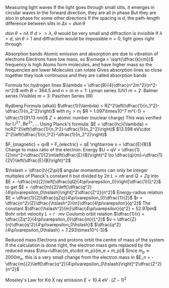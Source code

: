 Measuring light waves
	If the light goes through small slits, it emerges in circular waves
	In the forward direction, they are all in phase
	But they are also in phase for some other directions
	If the spacing is $d$, the path-length difference between slits in $\Delta x = d\sin\theta$

$d\sin\theta = n\lambda$
	If $d >> \lambda$, $\theta$ would be very small and diffraction is invisible
	If $\lambda > d$, $\sin\theta > 1$ and diffraction would be impossible
	$n = 0$, light goes right through

Absorption bands
	Atomic emission and absorption are due to vibration of electrons
		Electrons have low mass, so $\omega = \sqrt{\dfrac{k}{m}}$ frequency is high
		Atoms form molecules, and have higher mass so the frequencies are lower
		Molecules can rotate
			Gives absorption lines so close together they look continuous and they are called absorption bands

Formula for hydrogen lines
	$\lambda = \dfrac{B}{4}\dfrac{n^2m^2}{n^2-m^2}$ with $B = 364.5$ and $n > m$
$m = 1$: Lyman series (UV)
$m = 2$: Balmer series (Visible)
m = 3: Paschen Series (IR)

Rydberg Formula (alkali)
	$\dfrac{1}{\lambda} = RZ^2\left(\dfrac{1}{n_1^2}-\dfrac{1}{n_2^2}\right)$ with $n_2 > n_1$
	$R = 1.097\times10^7 m^{-1} = \dfrac{1}{91.13 nm}$
	$Z$ = atomic number (nuclear charge)
	This was verified for $Li^{2+}, Be^{3+}, ...$
	Using Planck's formula:
		$E = \dfrac{hc}{\lambda} = hcRZ^2\left(\dfrac{1}{n_1^2}-\dfrac{1}{n_2^2}\right)$
		$13.598 eV\cdot Z^2\left(\dfrac{1}{n_1^2}-\dfrac{1}{n_2^2}\right)$

$F_{magnetic} = qvB = F_{electric} = qE \rightarrow v = \dfrac{E}{B}$
Charge to mass ratio of the electron:
	Energy $U = qV = \dfrac{1}{2}mv^2=\dfrac{1}{2}m\left(\dfrac{E}{B}\right)^2 \to \dfrac{q}{m}=\dfrac{1}{2V}\left(\dfrac{E}{B}\right)^2$

$\hslash = \dfrac{h}{2\pi}$
	angular momentums can only be integer multiples of Planck's constant $h$ but divided by $2\pi$
	$L = n\hslash$ and $Q = Zq$ into $E = -\dfrac{m}{2}\left[\dfrac{qQ}{4\pi\varepsilon_0}\right]\dfrac{1}{L^2}$ to get
		$E = -\dfrac{m}{2}\left[\dfrac{q^2}{4\pi\varepsilon_0\hslash}\right]^2\dfrac{Z^2}{n^2}$
Energy-radius relation
	$E = \dfrac{1}{2}\dfrac{qZq}{4\pi\varepsilon_0}\dfrac{1}{2}$
		$r = \dfrac{n^2}{Z}\dfrac{\hslash^2}{m}\dfrac{4\pi\varepsilon}{q^2}$
		The constant $\dfrac{\hslash^2}{m}\dfrac{4\pi\varepsilon}{q^2} = 52.97pm$
Bohr orbit velocity
	$L = r\cdot mv$
	Coulomb orbit relation $\dfrac{1}{r} = \dfrac{Zq^2}{4\pi\varepsilon_0}\dfrac{m}{L^2}$
		$v = \dfrac{Z}{n}\dfrac{q^2}{4\pi\varepsilon_0\hslash}$
		$\dfrac{q^2}{4\pi\varepsilon_0\hslash} = 7.293\times10^{-3}$

Reduced mass
	Electrons and protons orbit the centre of mass of the system
	If the calculation is done right, the electron mass gets replaced by the reduced mass $\mu=\dfrac{m_e\cdot m_p}{m_e + m_p}$
		Since $m_p \approx 2000 m_e$, this is a very small change from the electron mass in $E_n = -\dfrac{m}{2}\left[\dfrac{q^2}{4\pi\varepsilon_0\hslash}\right]^2\dfrac{Z^2}{n^2}$

Moseley's Law for $K\alpha$ X ray emission
	$E = 10.4 \text{ eV}\cdot(Z-1)^2$

